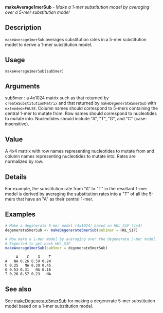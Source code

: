 





**makeAverage1merSub** - *Make a 1-mer substitution model by averaging over a 5-mer substitution model*

Description
--------------------

`makeAverage1merSub` averages substitution rates in a 5-mer substitution model
to derive a 1-mer substitution model.


Usage
--------------------
```
makeAverage1merSub(sub5mer)
```

Arguments
-------------------

sub5mer
:   a 4x1024 matrix such as that returned by 
`createSubstitutionMatrix` and that returned by
`makeDegenerate5merSub` with `extended=FALSE`.
Column names should correspond to 5-mers containing the 
central 1-mer to mutate from. Row names should correspond to 
nucleotides to mutate into. Nucleotides should include 
"A", "T", "G", and "C" (case-insensitive).




Value
-------------------

A 4x4 matrix with row names representing nucleotides to mutate from and column
names representing nucleotides to mutate into. Rates are normalized by row.


Details
-------------------

For example, the substitution rate from "A" to "T" in the resultant 1-mer model
is derived by averaging the substitution rates into a "T" of all the 5-mers that 
have an "A" as their central 1-mer.



Examples
-------------------

```R
# Make a degenerate 5-mer model (4x1024) based on HKL_S1F (4x4)
degenerate5merSub <- makeDegenerate5merSub(sub1mer = HKL_S1F)

# Now make a 1-mer model by averaging over the degenerate 5-mer model
# Expected to get back HKL_S1F
makeAverage1merSub(sub5mer = degenerate5merSub)
```


```
     A    C    G    T
A   NA 0.26 0.50 0.24
C 0.25   NA 0.30 0.45
G 0.53 0.31   NA 0.16
T 0.20 0.57 0.23   NA

```



See also
-------------------

See [makeDegenerate5merSub](makeDegenerate5merSub.md) for making a degenerate 5-mer substitution 
model based on a 1-mer substitution model.



